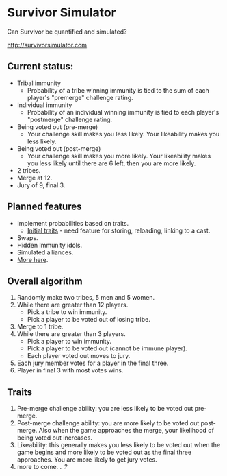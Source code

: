 # Survivor Simulator

Can Survivor be quantified and simulated?

http://survivorsimulator.com

## Current status:

* Tribal immunity
    * Probability of a tribe winning immunity is tied to the sum of each player's "premerge" challenge rating.
* Individual immunity
    * Probability of an individual winning immunity is tied to each player's "postmerge" challenge rating. 
* Being voted out (pre-merge)
    * Your challenge skill makes you less likely.  Your likeability makes you less likely.
* Being voted out (post-merge)
    * Your challenge skill makes you more likely.  Your likeability makes you less likely until there are 6 left, then you are more likely.
* 2 tribes.
* Merge at 12.
* Jury of 9, final 3.

## Planned features
* Implement probabilities based on traits.
   * [Initial traits](https://github.com/shiffman/s-31-simulator/blob/gh-pages/players.json) - need feature for storing, reloading, linking to a cast.
* Swaps.
* Hidden Immunity idols.
* Simulated alliances.
* [More here](https://github.com/shiffman/s-31-simulator/issues).

## Overall algorithm
1. Randomly make two tribes, 5 men and 5 women.
2. While there are greater than 12 players.
    * Pick a tribe to win immunity.
    * Pick a player to be voted out of losing tribe.
3. Merge to 1 tribe.
4. While there are greater than 3 players.
    * Pick a player to win immunity.
    * Pick a player to be voted out (cannot be immune player).
    * Each player voted out moves to jury.
5. Each jury member votes for a player in the final three.
6. Player in final 3 with most votes wins.

## Traits
1. Pre-merge challenge ability: you are less likely to be voted out pre-merge.
2. Post-merge challenge ability: you are more likely to be voted out post-merge.  Also when the game approaches the merge, your likelihood of being voted out increases.
3. Likeability: this generally makes you less likely to be voted out when the game begins and more likely to be voted out as the final three approaches.  You are more likely to get jury votes.
4. more to come. .  .?
